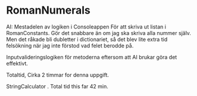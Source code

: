 # RomanNumerals

AI:
Mestadelen av logiken i Consoleappen
För att skriva ut listan i RomanConstants. Gör det snabbare än om jag ska skriva alla nummer själv. Men det råkade bli dubletter i dictionariet, så det blev lite extra tid felsökning när jag inte förstod vad felet berodde på.

Inputvalideringslogiken för metoderna  eftersom att AI brukar göra det effektivt.

Totaltid, Cirka 2 timmar for denna uppgift.


StringCalculator .
Total tid this far 
42 min.